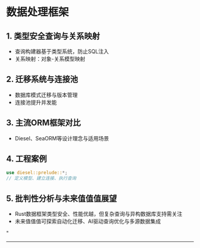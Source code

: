 ﻿# 数据处理框架

## 1. 类型安全查询与关系映射

- 查询构建器基于类型系统，防止SQL注入
- 关系映射：对象-关系模型映射

## 2. 迁移系统与连接池

- 数据库模式迁移与版本管理
- 连接池提升并发能

## 3. 主流ORM框架对比

- Diesel、SeaORM等设计理念与适用场景

## 4. 工程案例

```rust
use diesel::prelude::*;
// 定义模型、建立连接、执行查询
```

## 5. 批判性分析与未来值值值展望

- Rust数据框架类型安全、性能优越，但复杂查询与异构数据库支持需关注
- 未来值值值可探索自动化迁移、AI驱动查询优化与多源数据集成

"

---
